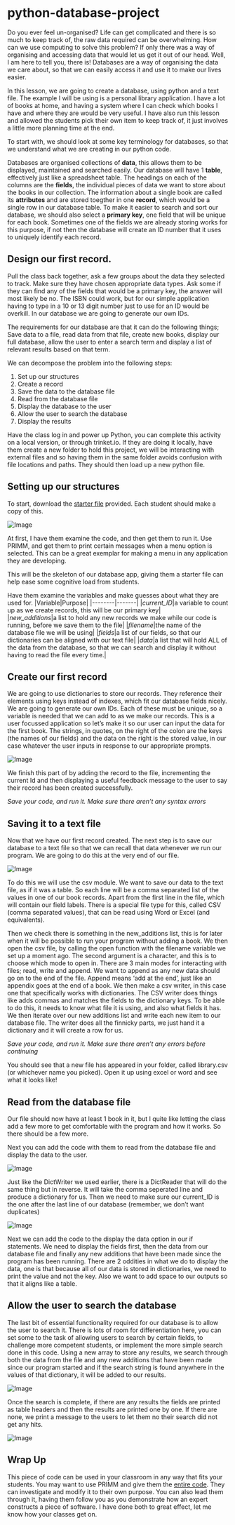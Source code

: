 # python-database-project

Do you ever feel un-organised? Life can get complicated and there is so much to keep track of, the raw data required can be overwhelming. How can we use computing to solve this problem? If only there was a way of organising and accessing data that would let us get it out of our head. Well, I am here to tell you, there is! Databases are a way of organising the data we care about, so that we can easily access it and use it to make our lives easier.

In this lesson, we are going to create a database, using python and a text file. The example I will be using is a personal library application. I have a lot of books at home, and having a system where I can check which books I have and where they are would be very useful. I have also run this lesson and allowed the students pick their own item to keep track of, it just involves a little more planning time at the end.

To start with, we should look at some key terminology for databases, so that we understand what we are creating in our python code.
 
Databases are organised collections of **data**, this allows them to be displayed, maintained and searched easily. Our database will have 1 **table**, effectively just like a spreadsheet table. The headings on each of the columns are the **fields**, the individual pieces of data we want to store about the books in our collection. The information about a single book are called its **attributes** and are stored toegther in one **record**, which would be a single row in our database table. To make it easier to search and sort our database, we should also select a **primary key**, one field that will be unique for each book. Sometimes one of the fields we are already storing works for this purpose, if not then the database will create an ID number that it uses to uniquely identify each record.

## Design our first record. 

Pull the class back together, ask a few groups about the data they selected to track. Make sure they have chosen appropriate data types. Ask some if they can find any of the fields that would be a primary key, the answer will most likely be no. The ISBN could work, but for our simple application having to type in a 10 or 13 digit number just to use for an ID would be overkill. In our database we are going to generate our own IDs. 

The requirements for our database are that it can do the following things; Save data to a file, read data from that file, create new books, display our full database, allow the user to enter a search term and display a list of relevant results based on that term.

We can decompose the problem into the following steps:
1.	Set up our structures
2.	Create a record
3.	Save the data to the database file
4.	Read from the database file
5.	Display the database to the user
6.	Allow the user to search the database
7.	Display the results

Have the class log in and power up Python, you can complete this activity on a local version, or through trinket.io. If they are doing it locally, have them create a new folder to hold this project, we will be interacting with external files and so having them in the same folder avoids confusion with file locations and paths. They should then load up a new python file.

## Setting up our structures

To start, download the [starter file](https://github.com/m-bowley/python-database-project/blob/master/starter_file_book_database.py) provided. Each student should make a copy of this. 

![Image](/Images/Structures.png)

At first, I have them examine the code, and then get them to run it. Use PRIMM, and get them to print certain messages when a menu option is selected. This can be a great exemplar for making a menu in any application they are developing. 

This will be the skeleton of our database app, giving them a starter file can help ease some cognitive load from students.

Have them examine the variables and make guesses about what they are used for. 
|Variable|Purpose|
|--------|-------|
|*current_ID*|a variable to count up as we create records, this will be our primary key|   
|*new_additions*|a list to hold any new records we make while our code is running, before we save them to the file|
|*filename*|the name of the database file we will be using|
|*fields*|a list of our fields, so that our dictionaries can be aligned with our text file|
|*data*|a list that will hold ALL of the data from the database, so that we can search and display it without having to read the file every time.|
 
## Create our first record

We are going to use dictionaries to store our records. They reference their elements using keys instead of indexes, which fit our database fields nicely. We are going to generate our own IDs. Each of these must be unique, so a variable is needed that we can add to as we make our records. This is a user focussed application so let’s make it so our user can input the data for the first book. The strings, in quotes, on the right of the colon are the keys (the names of our fields) and the data on the right is the stored value, in our case whatever the user inputs in response to our appropriate prompts.

![Image](/Images/FirstRecord.png)

We finish this part of by adding the record to the file, incrementing the current Id and then displaying a useful feedback message to the user to say their record has been created successfully. 

*Save your code, and run it. Make sure there aren’t any syntax errors* 

## Saving it to a text file

Now that we have our first record created. The next step is to save our database to a text file so that we can recall that data whenever we run our program. We are going to do this at the very end of our file.

![Image](/Images/SaveToFile.png)

To do this we will use the csv module. We want to save our data to the text file, as if it was a table. So each line will be a comma separated list of the values in one of our book records. Apart from the first line in the file, which will contain our field labels. There is a special file type for this, called CSV (comma separated values), that can be read using Word or Excel (and equivalents). 

Then we check there is something in the new_additions list, this is for later when it will be possible to run your program without adding a book. We then open the csv file, by calling the open function with the filename variable we set up a moment ago. The second argument is a character, and this is to choose which mode to open in. There are 3 main modes for interacting with files; read, write and append. We want to append as any new data should go on to the end of the file. Append means ‘add at the end’, just like an appendix goes at the end of a book. We then make a csv writer, in this case one that specifically works with dictionaries. The CSV writer does things like adds commas and matches the fields to the dictionary keys. To be able to do this, it needs to know what file it is using, and also what fields it has. We then iterate over our new additions list and write each new item to our database file. The writer does all the finnicky parts, we just hand it a dictionary and it will create a row for us. 

*Save your code, and run it. Make sure there aren’t any errors before continuing* 

You should see that a new file has appeared in your folder, called library.csv (or whichever name you picked). Open it up using excel or word and see what it looks like!

## Read from the database file

Our file should now have at least 1 book in it, but I quite like letting the class add a few more to get comfortable with the program and how it works. So there should be a few more. 

Next you can add the code with them to read from the database file and display the data to the user. 

![Image](/Images/ReadFromFile.png)

Just like the DictWriter we used earlier, there is a DictReader that will do the same thing but in reverse. It will take the comma seperated line and produce a dictionary for us. Then we need to make sure our current_ID is the one after the last line of our database (remember, we don’t want duplicates)

![Image](/Images/DisplayTheData.png)

Next we can add the code to the display the data option in our if statements. We need to display the fields first, then the data from our database file and finally any new additions that have been made since the program has been running. There are 2 oddities in what we do to display the data, one is that because all of our data is stored in dictionaries, we need to print the value and not the key. Also we want to add space to our outputs so that it aligns like a table. 

## Allow the user to search the database

The last bit of essential functionality required for our database is to allow the user to search it. There is lots of room for differentiation here, you can set some to the task of allowing users to search by certain fields, to challenge more competent students, or implement the more simple search done in this code. Using a new array to store any results, we search through both the data from the file and any new additions that have been made since our program started and if the search string is found anywhere in the values of that dictionary, it will be added to our results.

![Image](/Images/SearchTheData.png)

Once the search is complete, if there are any results the fields are printed as table headers and then the results are printed one by one. If there are none, we print a message to the users to let them no their search did not get any hits. 

![Image](/Images/DisplayTheResults.png)

## Wrap Up

This piece of code can be used in your classroom in any way that fits your students. You may want to use PRIMM and give them the [entire code](https://github.com/m-bowley/python-database-project/blob/master/full_project_book_database.py). They can investigate and modify it to their own purpose. You can also lead them through it, having them follow you as you demonstrate how an expert constructs a piece of software. I have done both to great effect, let me know how your classes get on.  
